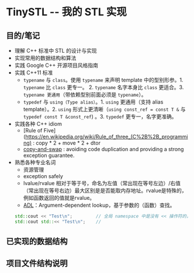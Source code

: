 # TinySTL -- 我的 STL 实现


## 目的/笔记
* 理解 C++ 标准中 STL 的设计与实现
* 实现常用的数据结构和算法
* 实践 Google C++ 开源项目风格指南
* 实践 C++11 标准
  * `typename` 与 `class`。使用 `typename` 来声明 template 中的型别形参。1. `typename` 比 `class` 更专一。 2. `typename` 名字本身比 `class` 更适合。3. `typename 更通用`（带依赖型别前面必须是 `typename`）。
  * `typedef` 与 `using（Type alias）`。1. `using` 更通用（支持 alias template）。2. `using` 形式上更清晰（`using const_ref = const T &` 与 `typedef const T &const_ref`) 。3. `typedef` 更专一，名字更准确。
* 实践各种 C++ idiom
  * [Rule of Five](https://en.wikipedia.org/wiki/Rule_of_three_(C%2B%2B_programming)
   : copy * 2 + move * 2 + dtor
  * [copy-and-swap](https://stackoverflow.com/questions/3279543/what-is-the-copy-and-swap-idiom/3279550?newreg=5e74932504a04ad3b95e89ecf3e4b179)
   : avoiding code duplication and providing a strong exception guarantee.
* 熟悉各种专业名词
  * 资源管理
  * exception safely
  * lvalue/rvalue 相对于等于号，命名为左值（常出现在等号左边）/右值（常出现在等号右边）最大区别是是否能取内存地址。rvalue是特殊的，例如函数返回的值就是rvalue。
  * [ADL](https://en.cppreference.com/w/cpp/language/adl)：Argument-dependent lookup，基于参数的（函数）查找。
  ```C++
  std::cout << "Test\n";         // 全局 namespace 中是没有 << 操作符的，但 ADL 回去 std 中查找，因为，该函数的左参数来自 std
  std::cout std::<< "Test\n";    //
  ```
## 已实现的数据结构
## 项目文件结构说明
## 
